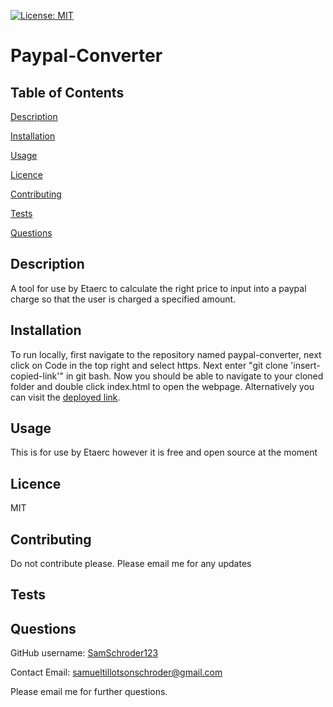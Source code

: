 [![License: MIT](https://img.shields.io/badge/License-MIT-yellow.svg)](https://opensource.org/licenses/MIT)

# Paypal-Converter

## Table of Contents

[Description](#description)

[Installation](#installation)

[Usage](#usage)

[Licence](#licence)

[Contributing](#contributing)

[Tests](#tests)

[Questions](#questions)

## Description

A tool for use by Etaerc to calculate the right price to input into a paypal charge so that the user is charged a specified amount.

## Installation

To run locally, first navigate to the repository named paypal-converter, next click on Code in the top right and select https. Next enter "git clone 'insert-copied-link'" in git bash. Now you should be able to navigate to your cloned folder and double click index.html to open the webpage. Alternatively you can visit the [deployed link](https://samschroder123.github.io/paypal-converter/).

## Usage

This is for use by Etaerc however it is free and open source at the moment

## Licence

MIT

## Contributing

Do not contribute please. Please email me for any updates

## Tests

## Questions

GitHub username: [SamSchroder123](https://github.com/SamSchroder123)

Contact Email: samueltillotsonschroder@gmail.com

Please email me for further questions.
